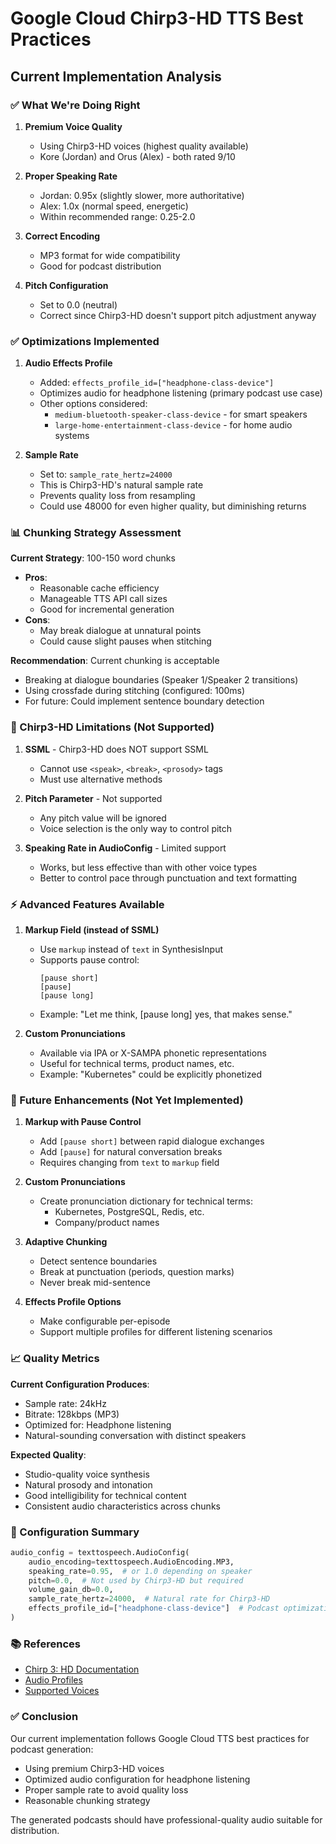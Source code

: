 # Google Cloud Chirp3-HD TTS Best Practices

## Current Implementation Analysis

### ✅ What We're Doing Right

1. **Premium Voice Quality**
   - Using Chirp3-HD voices (highest quality available)
   - Kore (Jordan) and Orus (Alex) - both rated 9/10

2. **Proper Speaking Rate**
   - Jordan: 0.95x (slightly slower, more authoritative)
   - Alex: 1.0x (normal speed, energetic)
   - Within recommended range: 0.25-2.0

3. **Correct Encoding**
   - MP3 format for wide compatibility
   - Good for podcast distribution

4. **Pitch Configuration**
   - Set to 0.0 (neutral)
   - Correct since Chirp3-HD doesn't support pitch adjustment anyway

### ✅ Optimizations Implemented

1. **Audio Effects Profile**
   - Added: `effects_profile_id=["headphone-class-device"]`
   - Optimizes audio for headphone listening (primary podcast use case)
   - Other options considered:
     - `medium-bluetooth-speaker-class-device` - for smart speakers
     - `large-home-entertainment-class-device` - for home audio systems

2. **Sample Rate**
   - Set to: `sample_rate_hertz=24000`
   - This is Chirp3-HD's natural sample rate
   - Prevents quality loss from resampling
   - Could use 48000 for even higher quality, but diminishing returns

### 📊 Chunking Strategy Assessment

**Current Strategy**: 100-150 word chunks
- **Pros**:
  - Reasonable cache efficiency
  - Manageable TTS API call sizes
  - Good for incremental generation
- **Cons**:
  - May break dialogue at unnatural points
  - Could cause slight pauses when stitching

**Recommendation**: Current chunking is acceptable
- Breaking at dialogue boundaries (Speaker 1/Speaker 2 transitions)
- Using crossfade during stitching (configured: 100ms)
- For future: Could implement sentence boundary detection

### 🚫 Chirp3-HD Limitations (Not Supported)

1. **SSML** - Chirp3-HD does NOT support SSML
   - Cannot use `<speak>`, `<break>`, `<prosody>` tags
   - Must use alternative methods

2. **Pitch Parameter** - Not supported
   - Any pitch value will be ignored
   - Voice selection is the only way to control pitch

3. **Speaking Rate in AudioConfig** - Limited support
   - Works, but less effective than with other voice types
   - Better to control pace through punctuation and text formatting

### ⚡ Advanced Features Available

1. **Markup Field (instead of SSML)**
   - Use `markup` instead of `text` in SynthesisInput
   - Supports pause control:
     ```
     [pause short]
     [pause]
     [pause long]
     ```
   - Example: "Let me think, [pause long] yes, that makes sense."

2. **Custom Pronunciations**
   - Available via IPA or X-SAMPA phonetic representations
   - Useful for technical terms, product names, etc.
   - Example: "Kubernetes" could be explicitly phonetized

### 🎯 Future Enhancements (Not Yet Implemented)

1. **Markup with Pause Control**
   - Add `[pause short]` between rapid dialogue exchanges
   - Add `[pause]` for natural conversation breaks
   - Requires changing from `text` to `markup` field

2. **Custom Pronunciations**
   - Create pronunciation dictionary for technical terms:
     - Kubernetes, PostgreSQL, Redis, etc.
     - Company/product names

3. **Adaptive Chunking**
   - Detect sentence boundaries
   - Break at punctuation (periods, question marks)
   - Never break mid-sentence

4. **Effects Profile Options**
   - Make configurable per-episode
   - Support multiple profiles for different listening scenarios

### 📈 Quality Metrics

**Current Configuration Produces**:
- Sample rate: 24kHz
- Bitrate: 128kbps (MP3)
- Optimized for: Headphone listening
- Natural-sounding conversation with distinct speakers

**Expected Quality**:
- Studio-quality voice synthesis
- Natural prosody and intonation
- Good intelligibility for technical content
- Consistent audio characteristics across chunks

### 🔧 Configuration Summary

```python
audio_config = texttospeech.AudioConfig(
    audio_encoding=texttospeech.AudioEncoding.MP3,
    speaking_rate=0.95,  # or 1.0 depending on speaker
    pitch=0.0,  # Not used by Chirp3-HD but required
    volume_gain_db=0.0,
    sample_rate_hertz=24000,  # Natural rate for Chirp3-HD
    effects_profile_id=["headphone-class-device"]  # Podcast optimization
)
```

### 📚 References

- [Chirp 3: HD Documentation](https://cloud.google.com/text-to-speech/docs/chirp3-hd)
- [Audio Profiles](https://cloud.google.com/text-to-speech/docs/audio-profiles)
- [Supported Voices](https://cloud.google.com/text-to-speech/docs/list-voices-and-types)

### ✅ Conclusion

Our current implementation follows Google Cloud TTS best practices for podcast generation:
- Using premium Chirp3-HD voices
- Optimized audio configuration for headphone listening
- Proper sample rate to avoid quality loss
- Reasonable chunking strategy

The generated podcasts should have professional-quality audio suitable for distribution.

